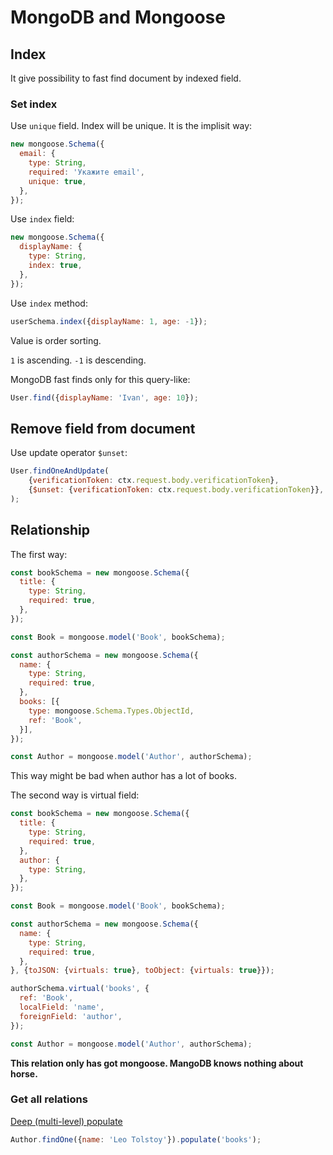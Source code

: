 # MongoDB and Mongoose

## Index

It give possibility to fast find document by indexed field.

### Set index

Use `unique` field. Index will be unique. It is the implisit way:

```js
new mongoose.Schema({
  email: {
    type: String,
    required: 'Укажите email',
    unique: true,
  },
});
```

Use `index` field:

```js
new mongoose.Schema({
  displayName: {
    type: String,
    index: true,
  },
});
```

Use `index` method:

```js
userSchema.index({displayName: 1, age: -1});
```

Value is order sorting.

`1` is ascending.
`-1` is descending.

MongoDB fast finds only for this query-like:

```js
User.find({displayName: 'Ivan', age: 10});
```

## Remove field from document

Use update operator `$unset`:

```js
User.findOneAndUpdate(
    {verificationToken: ctx.request.body.verificationToken},
    {$unset: {verificationToken: ctx.request.body.verificationToken}},
);
```

## Relationship

The first way:

```js
const bookSchema = new mongoose.Schema({
  title: {
    type: String,
    required: true,
  },
});

const Book = mongoose.model('Book', bookSchema);

const authorSchema = new mongoose.Schema({
  name: {
    type: String,
    required: true,
  },
  books: [{
    type: mongoose.Schema.Types.ObjectId,
    ref: 'Book',
  }],
});

const Author = mongoose.model('Author', authorSchema);
```

This way might be bad when author has a lot of books.

The second way is virtual field:

```js
const bookSchema = new mongoose.Schema({
  title: {
    type: String,
    required: true,
  },
  author: {
    type: String,
  },
});

const Book = mongoose.model('Book', bookSchema);

const authorSchema = new mongoose.Schema({
  name: {
    type: String,
    required: true,
  },
}, {toJSON: {virtuals: true}, toObject: {virtuals: true}});

authorSchema.virtual('books', {
  ref: 'Book',
  localField: 'name',
  foreignField: 'author',
});

const Author = mongoose.model('Author', authorSchema);
```

**This relation only has got mongoose. MangoDB knows nothing about horse.**

### Get all relations

[Deep (multi-level) populate](http://mongoosejs.com/docs/populate.html#deep-populate)

```js
Author.findOne({name: 'Leo Tolstoy'}).populate('books');
```
